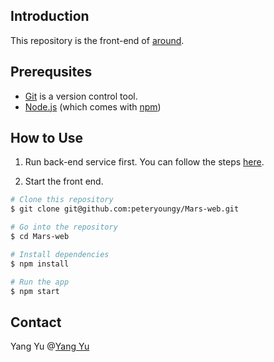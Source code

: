 ## Introduction

This repository is the front-end of [around](https://github.com/peteryoungy/Mars).

## Prerequsites

- [Git](https://git-scm.com/) is a version control tool.
- [Node.js](https://nodejs.org/en/) (which comes with [npm](http://npmjs.com/))

## How to Use

1. Run back-end service first. You can follow the steps [here](https://github.com/peteryoungy/chaoyuemm).

2. Start the front end.

```bash
# Clone this repository
$ git clone git@github.com:peteryoungy/Mars-web.git

# Go into the repository
$ cd Mars-web

# Install dependencies
$ npm install

# Run the app
$ npm start
```

## Contact

Yang Yu @[Yang Yu](https://github.com/peteryoungy)
